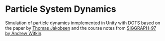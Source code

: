 # Particle System Dynamics

Simulation of particle dynamics inmplemented in Unity with DOTS based on the paper by [Thomas Jakobsen](https://www.cs.cmu.edu/afs/cs/academic/class/15462-s13/www/lec_slides/Jakobsen.pdf) and the course notes from [SIGGRAPH-97 by Andrew Witkin](https://www.cs.cmu.edu/~baraff/sigcourse/notesf.pdf).
